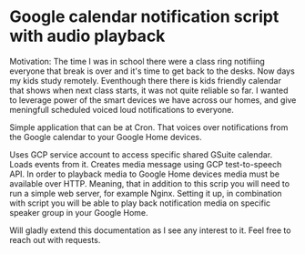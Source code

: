 # Google calendar notification script with audio playback

Motivation: The time I was in school there were a class ring notifiing everyone that break is over and it's time to get back to the desks.
Now days my kids study remotely. Eventhough there there is kids friendly calendar that shows when next class starts, it was not quite reliable so far.
I wanted to leverage power of the smart devices we have across our homes, and give meningfull scheduled voiced loud notifications to everyone.



Simple application that can be at Cron. That voices over notifications from the Google calendar to your Google Home devices.

Uses GCP service account to access specific shared GSuite calendar.
Loads events from it. Creates media message using GCP test-to-speech API.
In order to playback media to Google Home devices media must be available over HTTP.
Meaning, that in addition to this scrip you will need to run a simple web server, for example Nginx. 
Setting it up, in combination with script you will be able to play back 
notification media on specific speaker group in your Google Home.

Will gladly extend this documentation as I see any interest to it. Feel free to reach out with requests.
